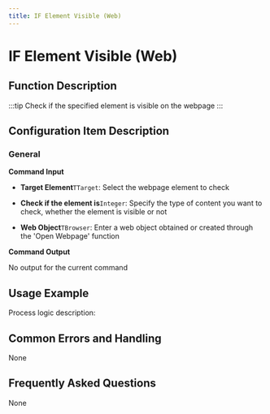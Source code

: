 ```yaml
---
title: IF Element Visible (Web)
---
```


# IF Element Visible (Web)

## Function Description

:::tip 
Check if the specified element is visible on the webpage
:::

## Configuration Item Description

### General

**Command Input**

- **Target Element**`TTarget`: Select the webpage element to check

- **Check if the element is**`Integer`: Specify the type of content you want to check, whether the element is visible or not

- **Web Object**`TBrowser`: Enter a web object obtained or created through the 'Open Webpage' function


**Command Output**

No output for the current command

## Usage Example

Process logic description:

## Common Errors and Handling

None

## Frequently Asked Questions

None

